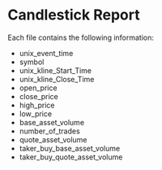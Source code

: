 # Candlestick Report

Each file contains the following information:

- unix_event_time
- symbol	
- unix_kline_Start_Time	
- unix_kline_Close_Time	
- open_price	
- close_price	
- high_price	
- low_price	
- base_asset_volume	
- number_of_trades	
- quote_asset_volume	
- taker_buy_base_asset_volume
- taker_buy_quote_asset_volume																																																																																																																																																																																																																																																																																																																																																																																																																																																																																																																																																																																																																																																																																																																																																																																																																																																																																																																																																																																																																																																
